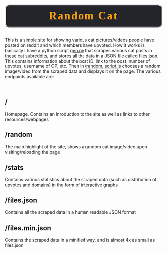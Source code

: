 <html>

<style>
    #button {
        font-size: 2.5em;
        color: #fca311;
        background-color: #24252a;
        text-align: center;
        padding: 0.4em;
        text-decoration: none;

        font-family: 'Comfortaa';
        font-weight: 700;
        letter-spacing: 0.09em;

        border-radius: 13px;
        border-width: 3px;
        border-style: solid;
        border-top-color:    rgb(229, 229, 229);
        border-left-color:   rgb(229, 229, 229);
        border-right-color:  rgb(105, 105, 105);
        border-bottom-color: rgb(105, 105, 105);
        transition: 0.5s;
    }
</style>

<center>
    <div id="button">
        Random Cat
    </div>
</center>

</html>


<br>

This is a simple site for showing various cat pictures/videos people have posted on reddit and which members have upvoted. How it works is basically I have a python script [gen.py](https://github.com/msr8/cats/blob/main/gen.py) that scrapes various cat posts in [these](https://github.com/msr8/cats/blob/main/subreddits.md) cat subreddits, and stores all the data in a JSON file called [files.json](https://github.com/msr8/cats/blob/main/docs/files.json). This contains information about the post ID, link to the post, number of upvotes, username of OP, etc. Then in [/random](msr8.github.io/cats/random), [script.js](https://github.com/msr8/cats/blob/main/docs/random/script.json) chooses a random image/video from the scraped data and displays it on the page. The various endpoints available are:

<br>

## /
Homepage. Contains an inroduction to the site as well as links to other resources/webpages

## /random
The main highlight of the site, shows a random cat image/video upon visiting/reloading the page

## /stats
Contains various statistics about the scraped data (such as distribution of upvotes and domains) in the form of interactive graphs

## /files.json
Contains all the scraped data in a human readable JSON format

## /files.min.json
Contains the scraped data in a minified way, and is almost 4x as small as files.json